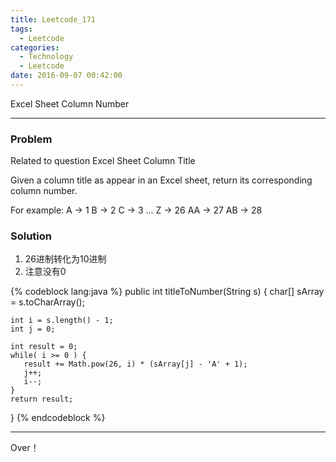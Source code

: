 ```yaml
---
title: Leetcode_171
tags:
  - Leetcode
categories:
  - Technology
  - Leetcode
date: 2016-09-07 00:42:00
---
```

Excel Sheet Column Number

<!-- more -->

***

### Problem
Related to question Excel Sheet Column Title

Given a column title as appear in an Excel sheet, return its corresponding column number.

For example:
	A -> 1
	B -> 2
	C -> 3
	...
	Z -> 26
	AA -> 27
	AB -> 28 


### Solution
1. 26进制转化为10进制
2. 注意没有0


{% codeblock lang:java  %}
public int titleToNumber(String s) {
	char[] sArray = s.toCharArray();
	
	int i = s.length() - 1;
	int j = 0;
	
	int result = 0;
	while( i >= 0 ) {
	   result += Math.pow(26, i) * (sArray[j] - 'A' + 1);
	   j++;
	   i--;
	}
	return result;
}
{% endcodeblock %}


*** 

Over！










































